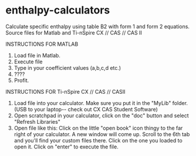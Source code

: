 # enthalpy-calculators
Calculate specific enthalpy using table B2 with form 1 and form 2 equations.
Source files for Matlab and Ti-nSpire CX // CAS // CAS II

INSTRUCTIONS FOR MATLAB
1. Load file in Matlab.
2. Execute file
3. Type in your coefficient values (a,b,c,d etc.)
4. ????
5. Profit.


INSTRUCTIONS FOR Ti-nSpire CX // CAS // CASII
1. Load file into your calculator. Make sure you put it in the "MyLib" folder. (USB to your laptop-- check out CX CAS Student Software)
2. Open scratchpad in your calculator, click on the "doc" button and select "Refresh Libraries"
3. Open file like this: Click on the little "open book" icon thingy to the far right of your calculator. A new window will come up. Scroll to the 6th tab and you'll find your custom files there. Click on the one you loaded to open it. Click on "enter" to execute the file.
